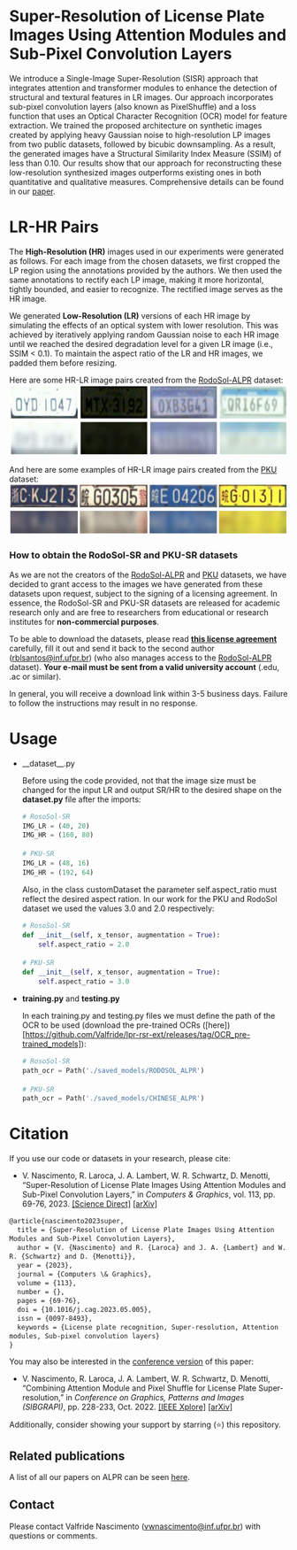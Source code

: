 # Super-Resolution of License Plate Images Using Attention Modules and Sub-Pixel Convolution Layers

We introduce a Single-Image Super-Resolution (SISR) approach that integrates attention and transformer modules to enhance the detection of structural and textural features in LR images. Our approach incorporates sub-pixel convolution layers (also known as PixelShuffle) and a loss function that uses an Optical Character Recognition (OCR) model for feature extraction. We trained the proposed architecture on synthetic images created by applying heavy Gaussian noise to high-resolution LP images from two public datasets, followed by bicubic downsampling. As a result, the generated images have a Structural Similarity Index Measure (SSIM) of less than 0.10. Our results show that our approach for reconstructing these low-resolution synthesized images outperforms existing ones in both quantitative and qualitative measures. Comprehensive details can be found in our [paper](https://doi.org/10.1016/j.cag.2023.05.005).

# LR-HR Pairs

The **High-Resolution (HR)** images used in our experiments were generated as follows. For each image from the chosen datasets, we first cropped the LP region using the annotations provided by the authors. We then used the same annotations to rectify each LP image, making it more horizontal, tightly bounded, and easier to recognize. The rectified image serves as the HR image.

We generated **Low-Resolution (LR)** versions of each HR image by simulating the effects of an optical system with lower resolution. This was achieved by iteratively applying random Gaussian noise to each HR image until we reached the desired degradation level for a given LR image (i.e., SSIM < 0.1). To maintain the aspect ratio of the LR and HR images, we padded them before resizing.

Here are some HR-LR image pairs created from the [RodoSol-ALPR](https://github.com/raysonlaroca/rodosol-alpr-dataset) dataset:
<img src="./Media/image2.png" width="600"/>

And here are some examples of HR-LR image pairs created from the [PKU](https://github.com/ofeeler/LPR) dataset:
<img src="./Media/image.png" width="600"/>

### How to obtain the RodoSol-SR and PKU-SR datasets

As we are not the creators of the [RodoSol-ALPR](https://github.com/raysonlaroca/rodosol-alpr-dataset) and [PKU](https://github.com/ofeeler/LPR) datasets, we have decided to grant access to the images we have generated from these datasets upon request, subject to the signing of a licensing agreement. In essence, the RodoSol-SR and PKU-SR datasets are released for academic research only and are free to researchers from educational or research institutes for **non-commercial purposes**.

To be able to download the datasets, please read [**this license agreement**](./Media/license-agreement.pdf) carefully, fill it out and send it back to the second author ([rblsantos@inf.ufpr.br](mailto:rblsantos@inf.ufpr.br)) (who also manages access to the [RodoSol-ALPR](https://github.com/raysonlaroca/rodosol-alpr-dataset) dataset). **Your e-mail must be sent from a valid university account** (.edu, .ac or similar).

In general, you will receive a download link within 3-5 business days. Failure to follow the instructions may result in no response.

# Usage

- \_\_dataset\_\_.py

    Before using the code provided, not that the image size must be changed for the input LR and output SR/HR to the desired shape on the __dataset.py__ file after the imports:

    ```python
    # RosoSol-SR
    IMG_LR = (40, 20)
    IMG_HR = (160, 80)
    
    # PKU-SR
    IMG_LR = (48, 16)
    IMG_HR = (192, 64)
    ```
    Also, in the class customDataset the parameter self.aspect_ratio must reflect the desired aspect ration. In our work for the PKU and RodoSol dataset we used the values 3.0 and 2.0     respectively:
 
    ```python
    # RosoSol-SR
    def __init__(self, x_tensor, augmentation = True):
        self.aspect_ratio = 2.0

    # PKU-SR
    def __init__(self, x_tensor, augmentation = True):
        self.aspect_ratio = 3.0
    ```
- __training.py__ and __testing.py__

    In each training.py and testing.py files we must define the path of the OCR to be used (download the pre-trained OCRs ([here])[https://github.com/Valfride/lpr-rsr-ext/releases/tag/OCR_pre-trained_models]):
 
    ```python
    # RosoSol-SR
    path_ocr = Path('./saved_models/RODOSOL_ALPR')
    
    # PKU-SR
    path_ocr = Path('./saved_models/CHINESE_ALPR')
    
# Citation

If you use our code or datasets in your research, please cite:
* V. Nascimento, R. Laroca, J. A. Lambert, W. R. Schwartz, D. Menotti, “Super-Resolution of License Plate Images Using Attention Modules and Sub-Pixel Convolution Layers,” in *Computers & Graphics*, vol. 113, pp. 69-76, 2023. [[Science Direct]](https://doi.org/10.1016/j.cag.2023.05.005) [[arXiv]](https://arxiv.org/abs/2305.17313)

```
@article{nascimento2023super,
  title = {Super-Resolution of License Plate Images Using Attention Modules and Sub-Pixel Convolution Layers},
  author = {V. {Nascimento} and R. {Laroca} and J. A. {Lambert} and W. R. {Schwartz} and D. {Menotti}},
  year = {2023},
  journal = {Computers \& Graphics},
  volume = {113},
  number = {},
  pages = {69-76},
  doi = {10.1016/j.cag.2023.05.005},
  issn = {0097-8493},
  keywords = {License plate recognition, Super-resolution, Attention modules, Sub-pixel convolution layers}
}
```

You may also be interested in the [conference version](https://github.com/valfride/lpr-rsr/) of this paper:
* V. Nascimento, R. Laroca, J. A. Lambert, W. R. Schwartz, D. Menotti, “Combining Attention Module and Pixel Shuffle for License Plate Super-resolution,” in *Conference on Graphics, Patterns and Images (SIBGRAPI)*, pp. 228-233, Oct. 2022. [[IEEE Xplore]](https://doi.org/10.1109/SIBGRAPI55357.2022.9991753) [[arXiv]](https://arxiv.org/abs/2210.16836)

Additionally, consider showing your support by starring (:star:) this repository.

## Related publications

A list of all our papers on ALPR can be seen [here](https://scholar.google.com/scholar?hl=pt-BR&as_sdt=0%2C5&as_ylo=2018&q=allintitle%3A+plate+OR+license+OR+vehicle+author%3A%22David+Menotti%22&btnG=).

## Contact

Please contact Valfride Nascimento ([vwnascimento@inf.ufpr.br](mailto:vwnascimento@inf.ufpr.br)) with questions or comments.

